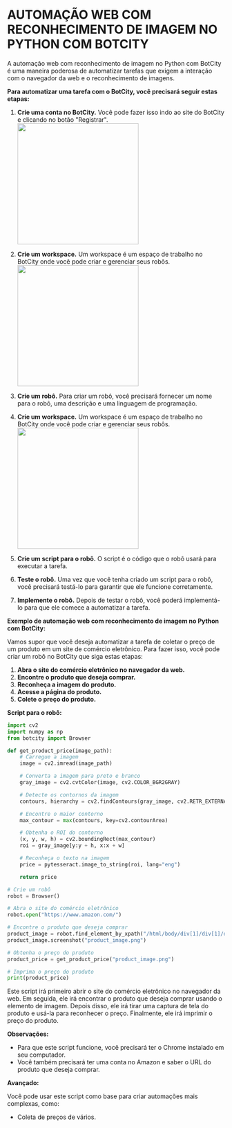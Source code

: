 # AUTOMAÇÃO WEB COM RECONHECIMENTO DE IMAGEM NO PYTHON COM BOTCITY
A automação web com reconhecimento de imagem no Python com BotCity é uma maneira poderosa de automatizar tarefas que exigem a interação com o navegador da web e o reconhecimento de imagens.

**Para automatizar uma tarefa com o BotCity, você precisará seguir estas etapas:**

1. **Crie uma conta no BotCity.** Você pode fazer isso indo ao site do BotCity e clicando no botão "Registrar".
<img src="https://encrypted-tbn2.gstatic.com/images?q=tbn:ANd9GcQX5UwsWPhU3u0m-TBOBx6gWS2Oy6oQeoTFc6V9rCVPcbMEB87qr5n_wbxX3Fv2" width="280"> <br>

2. **Crie um workspace.** Um workspace é um espaço de trabalho no BotCity onde você pode criar e gerenciar seus robôs.
<img src="https://encrypted-tbn1.gstatic.com/images?q=tbn:ANd9GcQW6c2HhkBleZK8iRYVghHxHe7_MMZohkhaoKZ-YQOFhHlVHcnLiezKFmBU9znX" width="280"> <br>

3. **Crie um robô.** Para criar um robô, você precisará fornecer um nome para o robô, uma descrição e uma linguagem de programação.
2. **Crie um workspace.** Um workspace é um espaço de trabalho no BotCity onde você pode criar e gerenciar seus robôs.
<img src="https://encrypted-tbn1.gstatic.com/images?q=tbn:ANd9GcQtsHp_joqRdtto07VFpRd0UIn38saB7wUo4-itePphA_IAIQ6C-hhAzND3zXPg" width="280"> <br>

4. **Crie um script para o robô.** O script é o código que o robô usará para executar a tarefa.
5. **Teste o robô.** Uma vez que você tenha criado um script para o robô, você precisará testá-lo para garantir que ele funcione corretamente.
6. **Implemente o robô.** Depois de testar o robô, você poderá implementá-lo para que ele comece a automatizar a tarefa.

**Exemplo de automação web com reconhecimento de imagem no Python com BotCity:**

Vamos supor que você deseja automatizar a tarefa de coletar o preço de um produto em um site de comércio eletrônico. Para fazer isso, você pode criar um robô no BotCity que siga estas etapas:

1. **Abra o site do comércio eletrônico no navegador da web.**
2. **Encontre o produto que deseja comprar.**
3. **Reconheça a imagem do produto.**
4. **Acesse a página do produto.**
5. **Colete o preço do produto.**

**Script para o robô:**

```python
import cv2
import numpy as np
from botcity import Browser

def get_product_price(image_path):
    # Carregue a imagem
    image = cv2.imread(image_path)

    # Converta a imagem para preto e branco
    gray_image = cv2.cvtColor(image, cv2.COLOR_BGR2GRAY)

    # Detecte os contornos da imagem
    contours, hierarchy = cv2.findContours(gray_image, cv2.RETR_EXTERNAL, cv2.CHAIN_APPROX_SIMPLE)

    # Encontre o maior contorno
    max_contour = max(contours, key=cv2.contourArea)

    # Obtenha o ROI do contorno
    (x, y, w, h) = cv2.boundingRect(max_contour)
    roi = gray_image[y:y + h, x:x + w]

    # Reconheça o texto na imagem
    price = pytesseract.image_to_string(roi, lang="eng")

    return price

# Crie um robô
robot = Browser()

# Abra o site do comércio eletrônico
robot.open("https://www.amazon.com/")

# Encontre o produto que deseja comprar
product_image = robot.find_element_by_xpath("/html/body/div[1]/div[1]/div[1]/div/div[1]/div[1]/div[1]/div[1]/div[1]/div[2]/div[1]/div[1]/a/img")
product_image.screenshot("product_image.png")

# Obtenha o preço do produto
product_price = get_product_price("product_image.png")

# Imprima o preço do produto
print(product_price)
```

Este script irá primeiro abrir o site do comércio eletrônico no navegador da web. Em seguida, ele irá encontrar o produto que deseja comprar usando o elemento de imagem. Depois disso, ele irá tirar uma captura de tela do produto e usá-la para reconhecer o preço. Finalmente, ele irá imprimir o preço do produto.

**Observações:**

* Para que este script funcione, você precisará ter o Chrome instalado em seu computador.
* Você também precisará ter uma conta no Amazon e saber o URL do produto que deseja comprar.

**Avançado:**

Você pode usar este script como base para criar automações mais complexas, como:

* Coleta de preços de vários.